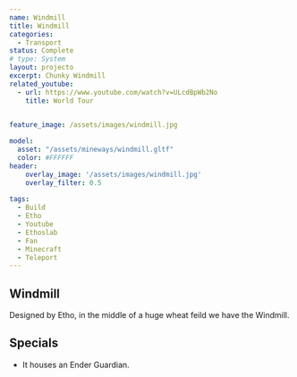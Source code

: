 ```yaml
---
name: Windmill
title: Windmill
categories:
  - Transport
status: Complete
# type: System
layout: projecto
excerpt: Chunky Windmill
related_youtube:
  - url: https://www.youtube.com/watch?v=ULcdBpWb2No
    title: World Tour

  
feature_image: /assets/images/windmill.jpg

model:
  asset: "/assets/mineways/windmill.gltf"
  color: #FFFFFF
header: 
    overlay_image: '/assets/images/windmill.jpg'
    overlay_filter: 0.5 
    
tags:
  - Build
  - Etho
  - Youtube
  - Ethoslab
  - Fan
  - Minecraft
  - Teleport
---
```


## Windmill 
Designed by Etho, in the middle of a huge wheat feild we have the Windmill.

## Specials
* It houses an Ender Guardian.
